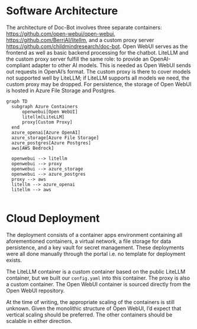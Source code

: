 # Software Architecture

The architecture of Doc-Bot involves three separate containers: https://github.com/open-webui/open-webui, https://github.com/BerriAI/litellm, and a custom proxy server https://github.com/childmindresearch/doc-bot. Open WebUI serves as the frontend as well as basic backend processing for the chatbot. LiteLLM and the custom proxy server fulfill the same role: to provide an OpenAI-compliant adapter to other AI models. This is needed as Open WebUI sends out requests in OpenAI’s format. The custom proxy is there to cover models not supported well by LiteLLM; if LiteLLM supports all models we need, the custom proxy may be dropped. For persistence, the storage of Open WebUI is hosted in Azure File Storage and Postgres. 

```mermaid
graph TD
  subgraph Azure Containers
	  openwebui[Open WebUI]
	  litellm[LiteLLM]
	  proxy[Custom Proxy]
  end
  azure_openai[Azure OpenAI]
  azure_storage[Azure File Storage]
  azure_postgres[Azure Postgres]
  aws[AWS Bedrock]
  
  openwebui --> litellm
  openwebui --> proxy
  openwebui --> azure_storage
  openwebui --> azure_postgres
  proxy --> aws
  litellm --> azure_openai
  litellm --> aws
  
```

# Cloud Deployment

The deployment consists of a container apps environment containing all aforementioned containers, a virtual network, a file storage for data persistence, and a key vault for secret management. These deployments were all done manually through the portal i.e. no template for deployment exists.

The LiteLLM container is a custom container based on the public LiteLLM container, but we built our `config.yaml` into this container. The proxy is also a custom container. The Open WebUI container is sourced directly from the Open WebUI repository. 

At the time of writing, the appropriate scaling of the containers is still unknown. Given the monolithic structure of Open WebUI, I’d expect that vertical scaling should be preferred. The other containers should be scalable in either direction.

